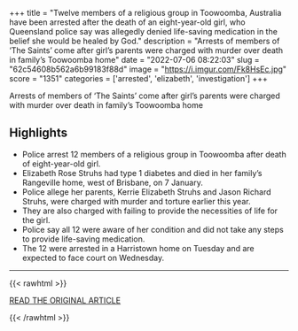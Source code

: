 +++
title = "Twelve members of a religious group in Toowoomba, Australia have been arrested after the death of an eight-year-old girl, who Queensland police say was allegedly denied life-saving medication in the belief she would be healed by God."
description = "Arrests of members of ‘The Saints’ come after girl’s parents were charged with murder over death in family’s Toowoomba home"
date = "2022-07-06 08:22:03"
slug = "62c54608b562a6b99183f88d"
image = "https://i.imgur.com/Fk8HsEc.jpg"
score = "1351"
categories = ['arrested', 'elizabeth', 'investigation']
+++

Arrests of members of ‘The Saints’ come after girl’s parents were charged with murder over death in family’s Toowoomba home

## Highlights

- Police arrest 12 members of a religious group in Toowoomba after death of eight-year-old girl.
- Elizabeth Rose Struhs had type 1 diabetes and died in her family’s Rangeville home, west of Brisbane, on 7 January.
- Police allege her parents, Kerrie Elizabeth Struhs and Jason Richard Struhs, were charged with murder and torture earlier this year.
- They are also charged with failing to provide the necessities of life for the girl.
- Police say all 12 were aware of her condition and did not take any steps to provide life-saving medication.
- The 12 were arrested in a Harristown home on Tuesday and are expected to face court on Wednesday.

---

{{< rawhtml >}}
  <p class="article-category">
    <a target="_blank" href="https://www.theguardian.com/australia-news/2022/jul/05/queensland-police-arrest-12-members-of-religious-group-the-saints-over-toowoomba-death-of-eight-year-old-elizabeth-rose-struhs">READ THE ORIGINAL ARTICLE</a>
  </p>
{{< /rawhtml >}}
